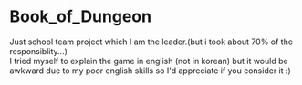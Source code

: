 # Book_of_Dungeon
Just school team project which I am the leader.(but i took about 70% of the responsiblity...)   
I tried myself to explain the game in english (not in korean) but it would be awkward due to my poor english skills so I'd appreciate if you consider it :)
